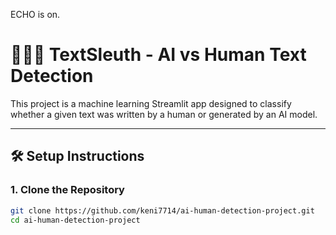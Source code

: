 ECHO is on.
# 🕵🏽‍♀️ TextSleuth - AI vs Human Text Detection

This project is a machine learning Streamlit app designed to classify whether a given text was written by a human or generated by an AI model.

---

## 🛠️ Setup Instructions

### 1. Clone the Repository
```bash
git clone https://github.com/keni7714/ai-human-detection-project.git
cd ai-human-detection-project
